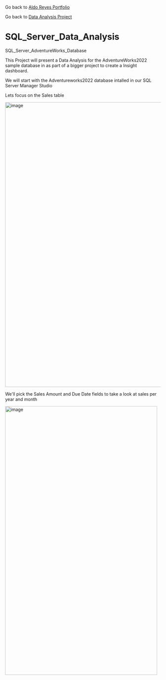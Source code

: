 Go back to [Aldo Reyes Portfolio](https://aldoreyes84.github.io/AldoReyes.github.io/)

Go back to [Data Analysis Project](https://github.com/AldoReyes84/Data-Analisys_For-AdventureWorksDW2022_SQL_PowerBI_Python_Excel/tree/main)

# SQL_Server_Data_Analysis

SQL_Server_AdventureWorks_Database 

This Project will present a Data Analysis for the AdventureWorks2022 sample database in as part of a bigger project to create a Insight dashboard.

We will start with the Adventureworks2022 database intalled in our SQL Server Manager Studio 

Lets focus on the Sales table 

<img width="1897" height="918" alt="image" src="https://github.com/user-attachments/assets/c813db2c-9cfe-4fec-a918-48400a309367" />

We'll pick the Sales Amount and Due Date fields to take a look at sales per year and month

<img width="492" height="866" alt="image" src="https://github.com/user-attachments/assets/89b891cb-36d2-4c31-8410-095bfcec32b4" />


